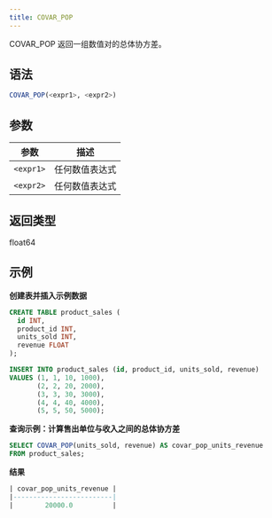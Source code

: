 ```yaml
---
title: COVAR_POP
---
```


COVAR_POP 返回一组数值对的总体协方差。

## 语法

```sql
COVAR_POP(<expr1>, <expr2>)
```

## 参数

| 参数       | 描述                 |
|-----------| -------------------- |
| `<expr1>` | 任何数值表达式       |
| `<expr2>` | 任何数值表达式       |

## 返回类型

float64

## 示例

**创建表并插入示例数据**
```sql
CREATE TABLE product_sales (
  id INT,
  product_id INT,
  units_sold INT,
  revenue FLOAT
);

INSERT INTO product_sales (id, product_id, units_sold, revenue)
VALUES (1, 1, 10, 1000),
       (2, 2, 20, 2000),
       (3, 3, 30, 3000),
       (4, 4, 40, 4000),
       (5, 5, 50, 5000);
```

**查询示例：计算售出单位与收入之间的总体协方差**

```sql
SELECT COVAR_POP(units_sold, revenue) AS covar_pop_units_revenue
FROM product_sales;
```

**结果**
```sql
| covar_pop_units_revenue |
|-------------------------|
|        20000.0          |
```